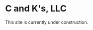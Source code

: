 # C and K's, LLC

<!doctype html>

<head>
  <title>C & K's, LLC</title>
  <link rel="stylesheet" type="text/css" href="CECT.css">
</head>

<body>
    This site is currently under construction.
</body>

</html>
